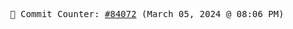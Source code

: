 <p align="center">
    <samp>
        📮 Commit Counter: <a href="https://github.com/Javascript-void0/Javascript-void0/commits/main">#84072</a> (March 05, 2024 @ 08:06 PM)
    </samp>
</p>
